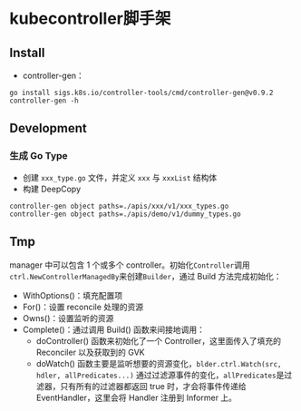 # kubecontroller脚手架

## Install

- controller-gen：
```shell
go install sigs.k8s.io/controller-tools/cmd/controller-gen@v0.9.2
controller-gen -h 
```

## Development

### 生成 Go Type

- 创建 `xxx_type.go` 文件，并定义 `xxx` 与 `xxxList` 结构体
- 构建 DeepCopy
```shell
controller-gen object paths=./apis/xxx/v1/xxx_types.go
controller-gen object paths=./apis/demo/v1/dummy_types.go
```



## Tmp

manager 中可以包含 1 个或多个 controller。初始化`Controller`调用`ctrl.NewControllerManagedBy`来创建`Builder`，通过 Build 方法完成初始化：

- WithOptions()：填充配置项
- For()：设置 reconcile 处理的资源
- Owns()：设置监听的资源
- Complete()：通过调用 Build() 函数来间接地调用：
  - doController() 函数来初始化了一个 Controller，这里面传入了填充的 Reconciler 以及获取到的 GVK
  - doWatch() 函数主要是监听想要的资源变化，`blder.ctrl.Watch(src, hdler, allPredicates...)` 通过过滤源事件的变化，`allPredicates`是过滤器，只有所有的过滤器都返回 true 时，才会将事件传递给 EventHandler，这里会将 Handler 注册到 Informer 上。